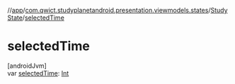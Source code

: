 //[app](../../../index.md)/[com.qwict.studyplanetandroid.presentation.viewmodels.states](../index.md)/[StudyState](index.md)/[selectedTime](selected-time.md)

# selectedTime

[androidJvm]\
var [selectedTime](selected-time.md): [Int](https://kotlinlang.org/api/latest/jvm/stdlib/kotlin/-int/index.html)

